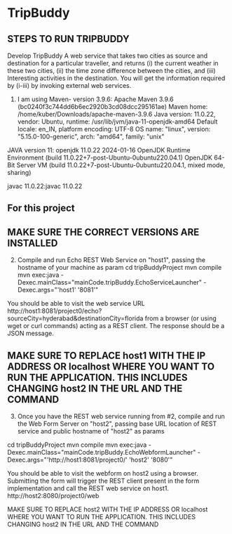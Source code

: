 # TripBuddy

## STEPS TO RUN TRIPBUDDY
Develop TripBuddy
A web service that takes two cities as source and destination for a
particular traveller, and returns (i) the current weather in these
two cities, (ii) the time zone difference between the cities, and
(iii) Interesting activities in the destination. You will get the
information required by (i-iii) by invoking external web services.

1) I am using 
Maven- version 3.9.6: Apache Maven 3.9.6 (bc0240f3c744dd6b6ec2920b3cd08dcc295161ae)
Maven home: /home/kuber/Downloads/apache-maven-3.9.6
Java version: 11.0.22, vendor: Ubuntu, runtime: /usr/lib/jvm/java-11-openjdk-amd64
Default locale: en_IN, platform encoding: UTF-8
OS name: "linux", version: "5.15.0-100-generic", arch: "amd64", family: "unix"


JAVA version 11: openjdk 11.0.22 2024-01-16
OpenJDK Runtime Environment (build 11.0.22+7-post-Ubuntu-0ubuntu220.04.1)
OpenJDK 64-Bit Server VM (build 11.0.22+7-post-Ubuntu-0ubuntu220.04.1, mixed mode, sharing)

javac 11.0.22:javac 11.0.22

For this project
---------------------------

MAKE SURE THE CORRECT VERSIONS ARE INSTALLED
---------------------------
2) Compile and run Echo REST Web Service on "host1", passing the hostname of your machine as param
cd tripBuddyProject
mvn compile
mvn exec:java -Dexec.mainClass="mainCode.tripBuddy.EchoServiceLauncher" -Dexec.args="'host1' '8081'"

You should be able to visit the web service URL http://host1:8081/project0/echo?sourceCity=hyderabad&destinationCity=florida from a browser (or using wget or curl commands) acting as a REST client. The response should be a JSON message.

MAKE SURE TO REPLACE host1 WITH THE IP ADDRESS OR localhost WHERE YOU WANT TO RUN THE APPLICATION. THIS INCLUDES CHANGING host2 IN THE URL AND THE COMMAND
---------------------------
3) Once you have the REST web service running from #2, compile and run the Web Form Server on "host2", passing base URL location of REST service and public hostname of "host2" as params

cd tripBuddyProject
mvn compile
mvn exec:java -Dexec.mainClass="mainCode.tripBuddy.EchoWebformLauncher" -Dexec.args="'http://host1:8081/project0/' 'host2' '8080'"

You should be able to visit the webform on host2 using a browser. Submitting the form will trigger the REST client present in the form implementation and call the REST web service on host1.
http://host2:8080/project0/web

MAKE SURE TO REPLACE host2 WITH THE IP ADDRESS OR localhost WHERE YOU WANT TO RUN THE APPLICATION. THIS INCLUDES CHANGING host2 IN THE URL AND THE COMMAND



